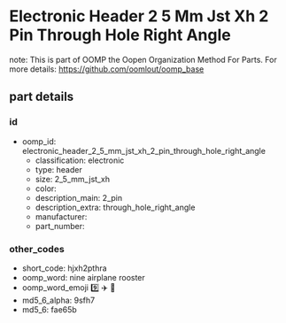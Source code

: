 # Electronic Header 2 5 Mm Jst Xh 2 Pin Through Hole Right Angle  

note: This is part of OOMP the Oopen Organization Method For Parts. For more details: https://github.com/oomlout/oomp_base

##  part details





### id
* oomp_id: electronic_header_2_5_mm_jst_xh_2_pin_through_hole_right_angle
  * classification: electronic
  * type: header
  * size: 2_5_mm_jst_xh
  * color: 
  * description_main: 2_pin
  * description_extra: through_hole_right_angle
  * manufacturer: 
  * part_number: 

### other_codes
* short_code: hjxh2pthra
* oomp_word: nine airplane rooster
* oomp_word_emoji :nine: :airplane: :rooster:
* md5_6_alpha: 9sfh7
* md5_6: fae65b